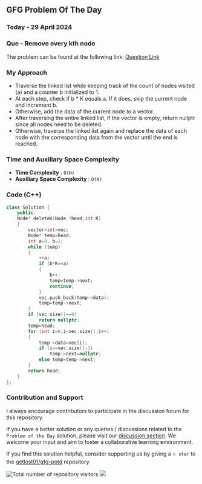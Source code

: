 ## GFG Problem Of The Day

### Today - 29 April 2024
### Que - Remove every kth node
The problem can be found at the following link: [Question Link](https://www.geeksforgeeks.org/problems/remove-every-kth-node/1)

### My Approach
- Traverse the linked list while keeping track of the count of nodes visited (a) and a counter b initialized to 1.
- At each step, check if b * K equals a. If it does, skip the current node and increment b.
- Otherwise, add the data of the current node to a vector.
- After traversing the entire linked list, if the vector is empty, return nullptr since all nodes need to be deleted.
- Otherwise, traverse the linked list again and replace the data of each node with the corresponding data from the vector until the end is reached.

### Time and Auxiliary Space Complexity

- **Time Complexity** : `O(N)`
- **Auxiliary Space Complexity** : `O(N)`

### Code (C++)

```cpp
class Solution {
    public:
    Node* deleteK(Node *head,int K)
    {
        vector<int>vec;
        Node* temp=head;
        int a=0, b=1;
        while (temp)
        {
            ++a;
            if (b*K==a)
            {
                b++;
                temp=temp->next;
                continue;
            }
            vec.push_back(temp->data);
            temp=temp->next;
        }
        if (vec.size()==0)
            return nullptr;
        temp=head;
        for (int i=0;i<vec.size();i++)
        {
            temp->data=vec[i];
            if (i==vec.size()-1)
                temp->next=nullptr;
            else temp=temp->next;
        }
        return head;
    }
};
```

### Contribution and Support

I always encourage contributors to participate in the discussion forum for this repository.

If you have a better solution or any queries / discussions related to the `Problem of the Day` solution, please visit our [discussion section](https://github.com/getlost01/gfg-potd/discussions). We welcome your input and aim to foster a collaborative learning environment.

If you find this solution helpful, consider supporting us by giving a `⭐ star` to the [getlost01/gfg-potd](https://github.com/getlost01/gfg-potd) repository.

![Total number of repository visitors](https://komarev.com/ghpvc/?username=gl01potdgfg&color=blue&&label=Visitors)
![](https://hit.yhype.me/github/profile?user_id=79409258)

